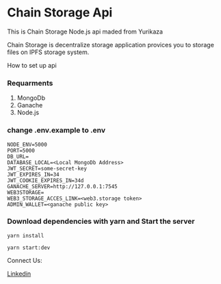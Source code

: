 # Chain Storage Api

This is Chain Storage Node.js api maded from Yurikaza

Chain Storage is decentralize storage application provices you to storage files on IPFS storage system.

How to set up api

### Requarments

1. MongoDb
2. Ganache
3. Node.js

### change .env.example to .env

```
NODE_ENV=5000
PORT=5000
DB_URL=
DATABASE_LOCAL=<Local MongoDb Address>
JWT_SECRET=some-secret-key
JWT_EXPIRES_IN=34
JWT_COOKIE_EXPIRES_IN=34d
GANACHE_SERVER=http://127.0.0.1:7545
WEB3STORAGE=
WEB3_STORAGE_ACCES_LINK=<web3.storage token>
ADMIN_WALLET=<ganache public key>
```

### Download dependencies with yarn and Start the server

```
yarn install

yarn start:dev
```

Connect Us:

<a href="https://www.linkedin.com/company/chain-storage/about/">Linkedin</a>
